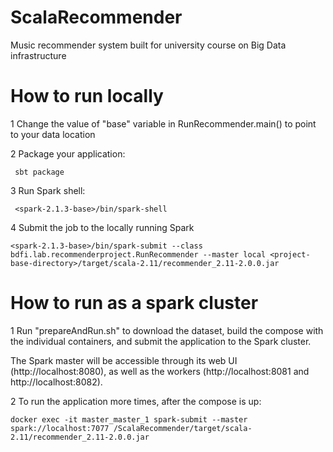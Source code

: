 # ScalaRecommender
Music recommender system built for university course on Big Data infrastructure

# How to run locally
1 Change the value of "base" variable in RunRecommender.main() to point to your data location

2 Package your application:
```
 sbt package
```
3 Run Spark shell:
```
 <spark-2.1.3-base>/bin/spark-shell 
```
4 Submit the job to the locally running Spark
```
<spark-2.1.3-base>/bin/spark-submit --class bdfi.lab.recommenderproject.RunRecommender --master local <project-base-directory>/target/scala-2.11/recommender_2.11-2.0.0.jar
```

# How to run as a spark cluster

1 Run "prepareAndRun.sh" to download the dataset, build the compose with the individual containers, and submit the application to the Spark cluster.

The Spark master will be accessible through its web UI (http://localhost:8080), as well as the workers (http://localhost:8081 and http://localhost:8082).

2 To run the application more times, after the compose is up:
```
docker exec -it master_master_1 spark-submit --master spark://localhost:7077 /ScalaRecommender/target/scala-2.11/recommender_2.11-2.0.0.jar
```

